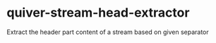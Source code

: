 
quiver-stream-head-extractor
============================

Extract the header part content of a stream based on given separator